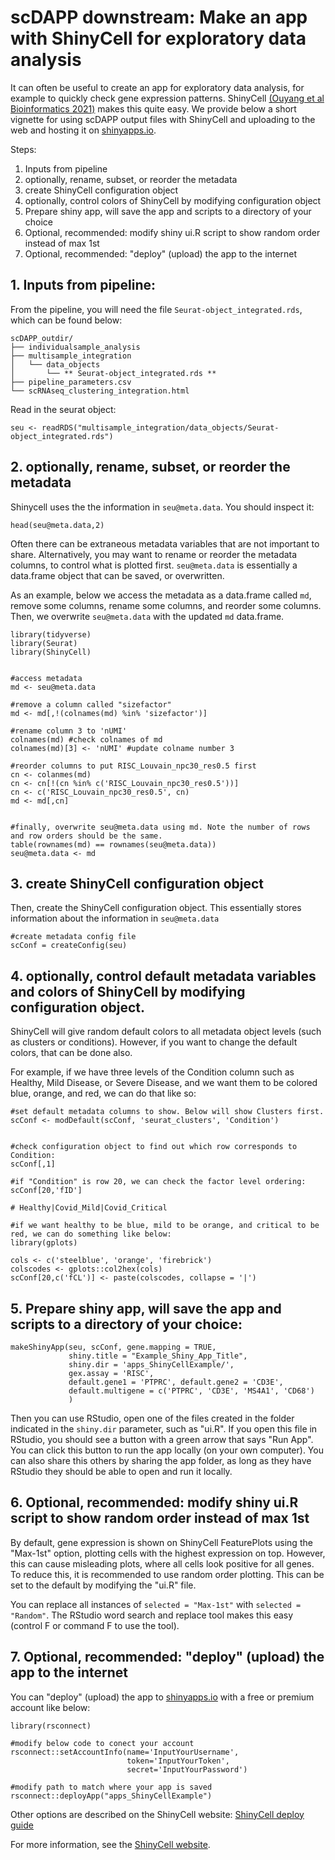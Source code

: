 # scDAPP downstream: Make an app with ShinyCell for exploratory data analysis


It can often be useful to create an app for exploratory data analysis, for example to quickly check gene expression patterns. ShinyCell [(Ouyang et al Bioinformatics 2021)](https://academic.oup.com/bioinformatics/article/37/19/3374/6198103) makes this quite easy. We provide below a short vignette for using scDAPP output files with ShinyCell and uploading to the web and hosting it on [shinyapps.io](https://www.shinyapps.io/).


Steps:
1. Inputs from pipeline
2. optionally, rename, subset, or reorder the metadata
3. create ShinyCell configuration object
4. optionally, control colors of ShinyCell by modifying configuration object
5. Prepare shiny app, will save the app and scripts to a directory of your choice
6. Optional, recommended: modify shiny ui.R script to show random order instead of max 1st
7. Optional, recommended: "deploy" (upload) the app to the internet



## 1. Inputs from pipeline: 

From the pipeline, you will need the file `Seurat-object_integrated.rds`, which can be found below:

```
scDAPP_outdir/
├── individualsample_analysis
├── multisample_integration
│   └── data_objects
│       └── ** Seurat-object_integrated.rds **
├── pipeline_parameters.csv
└── scRNAseq_clustering_integration.html
```




Read in the seurat object:

```
seu <- readRDS("multisample_integration/data_objects/Seurat-object_integrated.rds")
```



## 2. optionally, rename, subset, or reorder the metadata

Shinycell uses the the information in `seu@meta.data`. You should inspect it:

```
head(seu@meta.data,2)
```


Often there can be extraneous metadata variables that are not important to share. Alternatively, you may want to rename or reorder the metadata columns, to control what is plotted first. `seu@meta.data` is essentially a data.frame object that can be saved, or overwritten.

As an example, below we access the metadata as a data.frame called `md`, remove some columns, rename some columns, and reorder some columns. Then, we overwrite `seu@meta.data` with the updated `md` data.frame.


```
library(tidyverse)
library(Seurat)
library(ShinyCell)


#access metadata
md <- seu@meta.data

#remove a column called "sizefactor"
md <- md[,!(colnames(md) %in% 'sizefactor')]

#rename column 3 to 'nUMI'
colnames(md) #check colnames of md
colnames(md)[3] <- 'nUMI' #update colname number 3

#reorder columns to put RISC_Louvain_npc30_res0.5 first
cn <- colanmes(md)
cn <- cn[!(cn %in% c('RISC_Louvain_npc30_res0.5'))]
cn <- c('RISC_Louvain_npc30_res0.5', cn)
md <- md[,cn]


#finally, overwrite seu@meta.data using md. Note the number of rows and row orders should be the same.
table(rownames(md) == rownames(seu@meta.data))
seu@meta.data <- md
```




## 3. create ShinyCell configuration object


Then, create the ShinyCell configuration object. This essentially stores information about the information in `seu@meta.data`

```
#create metadata config file
scConf = createConfig(seu)
```



## 4. optionally, control default metadata variables and colors of ShinyCell by modifying configuration object.

ShinyCell will give random default colors to all metadata object levels (such as clusters or conditions). However, if you want to change the default colors, that can be done also. 

For example, if we have three levels of the Condition column such as Healthy, Mild Disease, or Severe Disease, and we want them to be colored blue, orange, and red, we can do that like so:

```
#set default metadata columns to show. Below will show Clusters first.
scConf <- modDefault(scConf, 'seurat_clusters', 'Condition')


#check configuration object to find out which row corresponds to Condition:
scConf[,1]

#if "Condition" is row 20, we can check the factor level ordering:
scConf[20,'fID']

# Healthy|Covid_Mild|Covid_Critical

#if we want healthy to be blue, mild to be orange, and critical to be red, we can do something like below:
library(gplots)

cols <- c('steelblue', 'orange', 'firebrick')
colscodes <- gplots::col2hex(cols)
scConf[20,c('fCL')] <- paste(colscodes, collapse = '|')
```



## 5. Prepare shiny app, will save the app and scripts to a directory of your choice:


```
makeShinyApp(seu, scConf, gene.mapping = TRUE,
             shiny.title = "Example_Shiny_App_Title",
             shiny.dir = 'apps_ShinyCellExample/',
             gex.assay = 'RISC',
             default.gene1 = 'PTPRC', default.gene2 = 'CD3E',
             default.multigene = c('PTPRC', 'CD3E', 'MS4A1', 'CD68')
             )
```

Then you can use RStudio, open one of the files created in the folder indicated in the `shiny.dir` parameter, such as "ui.R". If you open this file in RStudio, you should see a button with a green arrow that says "Run App". You can click this button to run the app locally (on your own computer). You can also share this others by sharing the app folder, as long as they have RStudio they should be able to open and run it locally.


## 6. Optional, recommended: modify shiny ui.R script to show random order instead of max 1st

By default, gene expression is shown on ShinyCell FeaturePlots using the "Max-1st" option, plotting cells with the highest expression on top. However, this can cause misleading plots, where all cells look positive for all genes. To reduce this, it is recommended to use random order plotting. This can be set to the default by modifying the "ui.R" file.

You can replace all instances of `selected = "Max-1st"` with `selected = "Random"`.
The RStudio word search and replace tool makes this easy (control F or command F to use the tool).


## 7. Optional, recommended: "deploy" (upload) the app to the internet

You can "deploy" (upload) the app to [shinyapps.io](https://www.shinyapps.io/) with a free or premium account like below:

```
library(rsconnect)

#modify below code to conect your account
rsconnect::setAccountInfo(name='InputYourUsername',
                          token='InputYourToken',
                          secret='InputYourPassword')

#modify path to match where your app is saved
rsconnect::deployApp("apps_ShinyCellExample")
```


Other options are described on the ShinyCell website: [ShinyCell deploy guide](https://htmlpreview.github.io/?https://github.com/SGDDNB/ShinyCell/blob/master/docs/4cloud.html)




For more information, see the [ShinyCell website](https://github.com/SGDDNB/ShinyCell).
